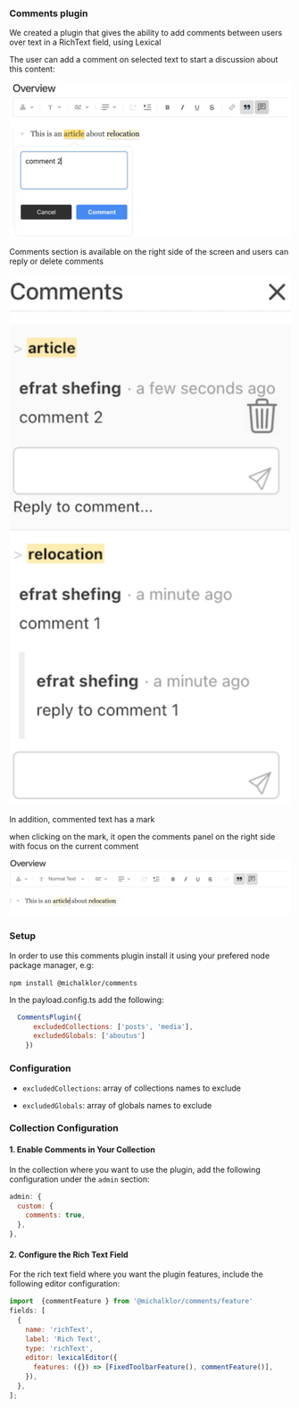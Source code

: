 ### Comments plugin

We created a plugin that gives the ability to add comments between users over text in a RichText field, using Lexical

The user can add a comment on selected text to start a discussion about this content:

![img1.png](./images/img1.png)

Comments section is available on the right side of the screen and users can reply or delete comments

![img2.png](./images/img2.png)

In addition, commented text has a mark

when clicking on the mark, it open the comments panel on the right side with focus on the current comment

![img3.png](./images/img3.png)

### Setup

In order to use this comments plugin install it using your prefered node package manager, e.g:

`npm install @michalklor/comments`

In the payload.config.ts add the following:
```javascript
  CommentsPlugin({
      excludedCollections: ['posts', 'media'],
      excludedGlobals: ['aboutus']
    })
```
### Configuration

- `excludedCollections`: array of collections names to exclude

- `excludedGlobals`: array of globals names to exclude

### Collection Configuration


#### 1. Enable Comments in Your Collection

In the collection where you want to use the plugin, add the following configuration under the `admin` section:

```javascript
admin: {
  custom: {
    comments: true,
  },
},
```

#### 2. Configure the Rich Text Field

For the rich text field where you want the plugin features, include the following editor configuration:

```javascript
import  {commentFeature } from '@michalklor/comments/feature'
fields: [
  {
    name: 'richText',
    label: 'Rich Text',
    type: 'richText',
    editor: lexicalEditor({
      features: ({}) => [FixedToolbarFeature(), commentFeature()],
    }),
  },
];
```
